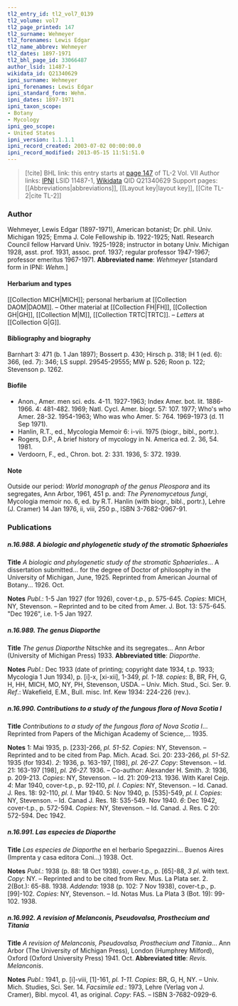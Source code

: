 ```yaml
---
tl2_entry_id: tl2_vol7_0139
tl2_volume: vol7
tl2_page_printed: 147
tl2_surname: Wehmeyer
tl2_forenames: Lewis Edgar
tl2_name_abbrev: Wehmeyer
tl2_dates: 1897-1971
tl2_bhl_page_id: 33066487
author_lsid: 11487-1
wikidata_id: Q21340629
ipni_surname: Wehmeyer
ipni_forenames: Lewis Edgar
ipni_standard_form: Wehm.
ipni_dates: 1897-1971
ipni_taxon_scope: 
- Botany
- Mycology
ipni_geo_scope: 
- United States
ipni_version: 1.1.1.1
ipni_record_created: 2003-07-02 00:00:00.0
ipni_record_modified: 2013-05-15 11:51:51.0
---
```


> [!cite] BHL link: this entry starts at [page 147](https://www.biodiversitylibrary.org/page/33066487) of TL-2 Vol. VII
> Author links: [IPNI](https://www.ipni.org/a/11487-1) LSID 11487-1, [Wikidata](https://www.wikidata.org/wiki/Q21340629) QID Q21340629
> Support pages: [[Abbreviations|abbreviations]], [[Layout key|layout key]], [[Cite TL-2|cite TL-2]]

### Author

Wehmeyer, Lewis Edgar (1897-1971), American botanist; Dr. phil. Univ. Michigan 1925; Emma J. Cole Fellowship ib. 1922-1925; Natl. Research Council fellow Harvard Univ. 1925-1928; instructor in botany Univ. Michigan 1928, asst. prof. 1931, assoc. prof. 1937; regular professor 1947-1967; professor emeritus 1967-1971. 
**Abbreviated name**: *Wehmeyer* \[standard form in IPNI: *Wehm.*\]

#### Herbarium and types

[[Collection MICH|MICH]]; personal herbarium at [[Collection DAOM|DAOM]]. – Other material at [[Collection FH|FH]], [[Collection GH|GH]], [[Collection M|M]], [[Collection TRTC|TRTC]]. – *Letters* at [[Collection G|G]].

#### Bibliography and biography

Barnhart 3: 471 (b. 1 Jan 1897); Bossert p. 430; Hirsch p. 318; IH 1 (ed. 6): 366, (ed. 7): 346; LS suppl. 29545-29555; MW p. 526; Roon p. 122; Stevenson p. 1262.

#### Biofile

- Anon., Amer. men sci. eds. 4-11. 1927-1963; Index Amer. bot. lit. 1886-1966. 4: 481-482. 1969; Natl. Cycl. Amer. biogr. 57: 107. 1977; Who's who Amer. 28-32. 1954-1963; Who was who Amer. 5: 764. 1969-1973 (d. 11 Sep 1971).
- Hanlin, R.T., ed., Mycologia Memoir 6: i-vii. 1975 (biogr., bibl., portr.).
- Rogers, D.P., A brief history of mycology in N. America ed. 2. 36, 54. 1981.
- Verdoorn, F., ed., Chron. bot. 2: 331. 1936, 5: 372. 1939.

#### Note

Outside our period: *World monograph of the genus Pleospora* and its segregates, Ann Arbor, 1961, 451 p. and: *The Pyrenomycetous fungi*, Mycologia memoir no. 6, ed. by R.T. Hanlin (with biogr., bibl., portr.), Lehre (J. Cramer) 14 Jan 1976, ii, viii, 250 p., ISBN 3-7682-0967-91.

### Publications

##### n.16.988. A biologic and phylogenetic study of the stromatic Sphaeriales

**Title**
*A biologic and phylogenetic study of the stromatic Sphaeriales*... A dissertation submitted... for the degree of Doctor of philosophy in the University of Michigan, June, 1925. Reprinted from American Journal of Botany... 1926. Oct.

**Notes**
*Publ*.: 1-5 Jan 1927 (for 1926), cover-t.p., p. 575-645. *Copies*: MICH, NY, Stevenson. – Reprinted and to be cited from Amer. J. Bot. 13: 575-645. "Dec 1926", i.e. 1-5 Jan 1927.

##### n.16.989. The genus Diaporthe

**Title**
*The genus Diaporthe* Nitschke and its segregates... Ann Arbor (University of Michigan Press) 1933.
**Abbreviated title**: *Diaporthe*.

**Notes**
*Publ*.: Dec 1933 (date of printing; copyright date 1934, t.p. 1933; Mycologia 1 Jun 1934), p. \[i\]-x, \[xi-xii\], 1-349, *pl. 1-18. copies*: B, BR, FH, G, H, HH, MICH, MO, NY, PH, Stevenson, USDA. – Univ. Mich. Stud., Sci. Ser. 9.
*Ref*.: Wakefield, E.M., Bull. misc. Inf. Kew 1934: 224-226 (rev.).

##### n.16.990. Contributions to a study of the fungous flora of Nova Scotia I

**Title**
*Contributions to a study of the fungous flora of Nova Scotia I*... Reprinted from Papers of the Michigan Academy of Science,... 1935.

**Notes**
1: Mai 1935, p. \[233\]-266, *pl. 51-52. Copies*: NY, Stevenson. – Reprinted and to be cited from Pap. Mich. Acad. Sci. 20: 233-266, *pl. 51-52.* 1935 (for 1934).
*2*: 1936, p. 163-197, \[198\], *pl. 26-27. Copy*: Stevenson. – Id. 21: 163-197 \[198\], *pl. 26-27.* 1936. – Co-author: Alexander H. Smith.
*3*: 1936, p. 209-213. *Copies*: NY, Stevenson. – Id. 21: 209-213. 1936. With Karel Cejp.
*4*: Mar 1940, cover-t.p., p. 92-110, *pl. I. Copies*: NY, Stevenson. – Id. Canad. J. Res. 18: 92-110, *pl. I.* Mar 1940.
5: Nov 1940, p. \[535\]-549, *pl. I. Copies*: NY, Stevenson. – Id. Canad J. Res. 18: 535-549. Nov 1940.
*6*: Dec 1942, cover-t.p., p. 572-594. *Copies*: NY, Stevenson. – Id. Canad. J. Res. C 20: 572-594. Dec 1942.

##### n.16.991. Las especies de Diaporthe

**Title**
*Las especies de Diaporthe* en el herbario Spegazzini... Buenos Aires (Imprenta y casa editora Coni...) 1938. Oct.

**Notes**
*Publ*.: 1938 (p. 88: 18 Oct 1938), cover-t.p., p. \[65\]-88, *3 pl*. with text. *Copy*: NY. – Reprinted and to be cited from Rev. Mus. La Plata ser. 2. 2(Bot.): 65-88. 1938.
*Addenda*: 1938 (p. 102: 7 Nov 1938), cover-t.p., p. \[99\]-102. *Copies*: NY, Stevenson. – Id. Notas Mus. La Plata 3 (Bot. 19): 99-102. 1938.

##### n.16.992. A revision of Melanconis, Pseudovalsa, Prosthecium and Titania

**Title**
*A revision of Melanconis, Pseudovalsa, Prosthecium and Titania*... Ann Arbor (The University of Michigan Press), London (Humphrey Milford), Oxford (Oxford University Press) 1941. Oct.
**Abbreviated title**: *Revis. Melanconis*.

**Notes**
*Publ*.: 1941, p. \[i\]-viii, \[1\]-161, *pl. 1-11. Copies*: BR, G, H, NY. – Univ. Mich. Studies, Sci. Ser. 14.
*Facsimile ed*.: 1973, Lehre (Verlag von J. Cramer), Bibl. mycol. 41, as original. *Copy*: FAS. – ISBN 3-7682-0929-6.

